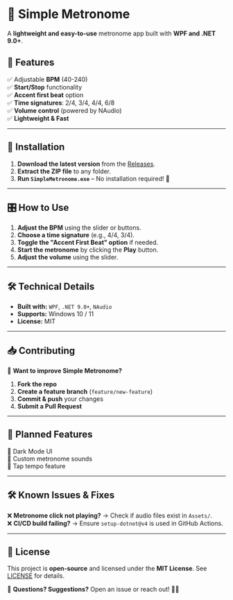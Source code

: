 # 🎵 Simple Metronome

A **lightweight and easy-to-use** metronome app built with **WPF and .NET 9.0+**.

## 🚀 Features
✅ Adjustable **BPM** (40-240)  
✅ **Start/Stop** functionality  
✅ **Accent first beat** option  
✅ **Time signatures**: 2/4, 3/4, 4/4, 6/8  
✅ **Volume control** (powered by NAudio)  
✅ **Lightweight & Fast**  

---

## 🔧 **Installation**
1. **Download the latest version** from the [Releases](https://github.com/Leah27uu/SimpleMetronome/releases).  
2. **Extract the ZIP file** to any folder.  
3. **Run `SimpleMetronome.exe`** – No installation required! 🎵  

---

## 🎛 **How to Use**
1. **Adjust the BPM** using the slider or buttons.  
2. **Choose a time signature** (e.g., 4/4, 3/4).  
3. **Toggle the "Accent First Beat" option** if needed.  
4. **Start the metronome** by clicking the **Play** button.  
5. **Adjust the volume** using the slider.  

---

## 🛠 **Technical Details**
- **Built with:** `WPF`, `.NET 9.0+`, `NAudio`
- **Supports:** Windows 10 / 11
- **License:** MIT  

---

## 📥 **Contributing**
🚀 **Want to improve Simple Metronome?**  
1. **Fork the repo**  
2. **Create a feature branch** (`feature/new-feature`)  
3. **Commit & push** your changes  
4. **Submit a Pull Request**  

---

## 📝 **Planned Features**
🔹 Dark Mode UI  
🔹 Custom metronome sounds  
🔹 Tap tempo feature  

---

## 🛠 **Known Issues & Fixes**
❌ **Metronome click not playing?** → Check if audio files exist in `Assets/`.  
❌ **CI/CD build failing?** → Ensure `setup-dotnet@v4` is used in GitHub Actions.  

---

## 📜 **License**
This project is **open-source** and licensed under the **MIT License**. See [LICENSE](LICENSE) for details.  

📩 **Questions? Suggestions?** Open an issue or reach out! 🚀🎵